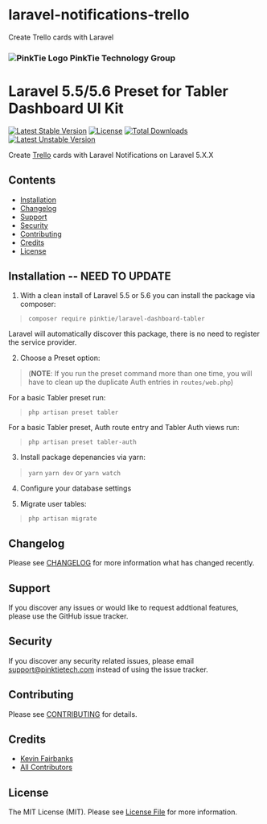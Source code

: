 # laravel-notifications-trello
Create Trello cards with Laravel
### ![PinkTie Logo](https://pinktietech.com/wp-content/uploads/2017/03/PinkTie-60x60.png) PinkTie Technology Group
# Laravel 5.5/5.6 Preset for Tabler Dashboard UI Kit

[![Latest Stable Version](https://poser.pugx.org/pinktie/laravel-dashboard-tabler/v/stable)](https://packagist.org/packages/pinktie/laravel-dashboard-tabler) [![License](https://poser.pugx.org/pinktie/laravel-dashboard-tabler/license)](https://packagist.org/packages/pinktie/laravel-dashboard-tabler) [![Total Downloads](https://poser.pugx.org/pinktie/laravel-dashboard-tabler/downloads)](https://packagist.org/packages/pinktie/laravel-dashboard-tabler) [![Latest Unstable Version](https://poser.pugx.org/pinktie/laravel-dashboard-tabler/v/unstable)](https://packagist.org/packages/pinktie/laravel-dashboard-tabler)

Create [Trello](https://www.trello.com/) cards with Laravel Notifications on Laravel 5.X.X

## Contents

- [Installation](#installation)
- [Changelog](#changelog)
- [Support](#support)
- [Security](#security)
- [Contributing](#contributing)
- [Credits](#credits)
- [License](#license)

## Installation  -- NEED TO UPDATE

1) With a clean install of Laravel 5.5 or 5.6 you can install the package via composer:
>  `composer require pinktie/laravel-dashboard-tabler`

Laravel will automatically discover this package, there is no need to register the service provider.

2) Choose a Preset option:
>  (**NOTE**: If you run the preset command more than one time, you will have to clean up the duplicate Auth entries in `routes/web.php`)

For a basic Tabler preset run:
>  `php artisan preset tabler`

For a basic Tabler preset, Auth route entry and Tabler Auth views run:
>  `php artisan preset tabler-auth`


3) Install package depenancies via yarn:
>  `yarn`
>  `yarn dev` or `yarn watch`

4) Configure your database settings

5) Migrate user tables:
>  `php artisan migrate`


## Changelog

Please see [CHANGELOG](CHANGELOG.md) for more information what has changed recently.

## Support

If you discover any issues or would like to request addtional features, please use the GitHub issue tracker.

## Security

If you discover any security related issues, please email support@pinktietech.com instead of using the issue tracker.

## Contributing

Please see [CONTRIBUTING](CONTRIBUTING.md) for details.

## Credits

- [Kevin Fairbanks](https://github.com/KevinFairbanks)
- [All Contributors](../../contributors)

## License

The MIT License (MIT). Please see [License File](LICENSE.md) for more information.
